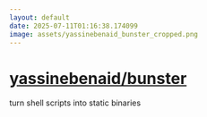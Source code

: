 ```yaml
---
layout: default
date: 2025-07-11T01:16:38.174099
image: assets/yassinebenaid_bunster_cropped.png
---
```


# [yassinebenaid/bunster](https://github.com/yassinebenaid/bunster)

turn shell scripts into static binaries
